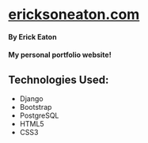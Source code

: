 # [ericksoneaton.com](https://www.ericksoneaton.com)

#### By Erick Eaton

#### My personal portfolio website!

## Technologies Used:

* Django
* Bootstrap
* PostgreSQL
* HTML5
* CSS3